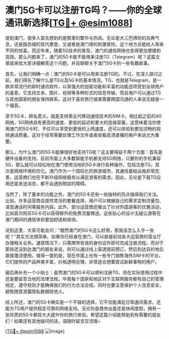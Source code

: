 # 澳门5G卡可以注册TG吗？——你的全球通讯新选择[[TG💪+ @esim1088](https://t.me/s/esim1088)]

提到澳门，很多人首先想到的是那里的繁华与热闹。无论是大三巴牌坊的古典气息，还是路氹城的现代摩登，又或者是澳门塔的刺激冒险，这个地方总能给人带来不同的惊喜。而近年来，随着5G技术的普及，澳门的通信网络也变得更加便捷和高效。那么问题来了，澳门的5G卡能不能用来注册TG（Telegram）呢？这篇文章就来给大家详细解答这个问题，并且聊聊关于澳门5G卡的一些有趣故事。

首先，让我们明确一点：澳门的5G卡是可以用来注册TG的。不过，在深入探讨之前，我们得先了解什么是TG以及5G卡的基本情况。TG，也就是Telegram，是一款非常流行的即时通讯软件，以其强大的加密功能和丰富的功能选项受到全球用户的喜爱。它支持文本、图片、视频等多种形式的信息传输，而且用户可以通过TG与其他国家的朋友保持联系，这对于喜欢旅行或者需要跨国沟通的人来说无疑是一个福音。

至于5G卡，顾名思义，就是支持第五代移动通信技术的SIM卡。相比起之前的4G网络，5G网络具有更高的速度、更低的延迟和更大的连接容量。这意味着当你使用澳门的5G卡时，不仅可以享受到更快的上网速度，还可以体验到更加流畅的视频通话质量。这对于经常需要处理工作文件或者观看高清直播的用户来说尤为重要。

那么，为什么澳门的5G卡能够很好地支持TG呢？这主要得益于两个方面：首先是硬件设备的支持。目前市面上大多数智能手机都支持5G网络，只要你的手机兼容5G，那么就可以轻松地在澳门使用当地的5G卡进行各种操作，包括注册TG。其次是网络环境的优化。澳门作为一个国际化的旅游城市，其通信基础设施非常完善，运营商们也在不断升级网络服务以满足游客的需求。因此，无论是下载TG应用还是发送消息，都不会遇到明显的障碍。

当然了，除了基本的功能之外，澳门的5G卡还有一些独特的亮点值得我们关注。比如，许多运营商会提供灵活的套餐选择，用户可以根据自己的需求定制流量包、语音通话时间等服务内容。此外，部分运营商还推出了针对外国游客的优惠活动，比如首次购买5G卡可以获得额外的免费流量赠送。这些贴心的设计无疑让游客在澳门期间的通信体验更加舒适和愉快。

说到这里，大家可能会问：“既然澳门的5G卡这么好用，那我该怎么入手一张呢？”其实方法很简单。如果你已经身在澳门，可以直接前往各大运营商的营业厅办理相关业务。通常情况下，只需携带有效的身份证件即可完成注册流程。而对于那些还没到达澳门的朋友来说，则可以通过线上渠道提前预订，然后到达目的地后直接激活使用。值得一提的是，现在市面上也有一些专门销售海外SIM卡的平台，它们提供的产品种类丰富，价格透明合理，非常适合想要尝试新鲜事物的用户。

最后再补充一个小贴士：虽然澳门的5G卡可以顺利注册TG，但在实际使用过程中还是要留意当地的法律法规。毕竟每个国家和地区对于互联网服务都有自己的管理规定，遵守规则才能确保我们的行为合法合规。同时也要注意保护个人信息安全，避免随意泄露隐私数据给他人。

综上所述，澳门的5G卡确实是一个不错的选择，它不仅能满足日常通讯需求，还能为TG用户提供稳定可靠的网络支持。无论你是商务出差还是休闲度假，拥有一张优质的5G卡都将大大提升你的旅行体验。希望这篇介绍能帮助到有需要的朋友们！如果还有其他疑问的话，请随时留言交流哦~

[[TG💪+ @esim1088](https://t.me/s/esim1088) ![Image](https://i.postimg.cc/4NQfJmqS/Snipaste-2025-05-13-00-14-12.png)]